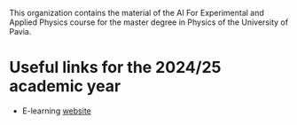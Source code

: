 This organization contains the material of the AI For Experimental and Applied Physics course for the master degree in Physics of the University of Pavia.

# Useful links for the 2024/25 academic year

* E-learning [website](https://elearning.unipv.it/course/view.php?id=8986)
